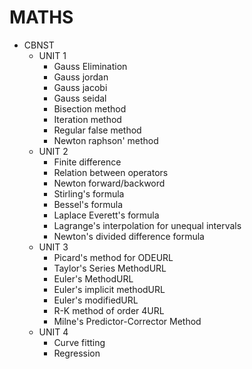 # MATHS
* CBNST
  * UNIT 1 
    * Gauss Elimination
    * Gauss jordan
    * Gauss jacobi
    * Gauss seidal
    * Bisection method
    * Iteration method
    * Regular false method
    * Newton raphson' method
  * UNIT 2
    * Finite difference
    * Relation between operators
    * Newton forward/backword
    * Stirling's formula
    * Bessel's formula
    * Laplace Everett's formula
    * Lagrange's interpolation for unequal intervals
    * Newton's divided difference formula
  * UNIT 3
    * Picard's method for ODEURL
    * Taylor's Series MethodURL
    * Euler's MethodURL
    * Euler's implicit methodURL
    * Euler's modifiedURL
    * R-K method of order 4URL
    * Milne's Predictor-Corrector Method
  * UNIT 4
    * Curve fitting
    * Regression 
